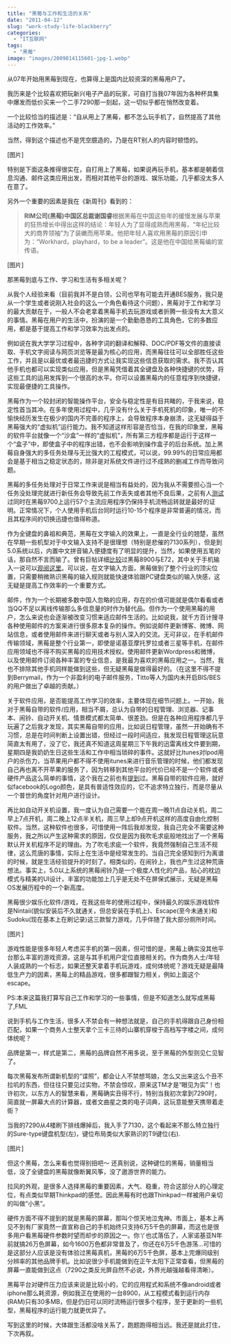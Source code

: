```yaml
---
title: "黑莓与工作和生活的关系"
date: "2011-04-12"
slug: "work-study-life-blackberry"
categories: 
  - "IT互联网"
tags: 
  - "黑莓"
image: "images/2009814115601-jpg-1.webp"
---
```


从07年开始用黑莓到现在，也算得上是国内比较资深的黑莓用户了。

我历来是个比较喜欢把玩新兴电子产品的玩家，可自打当我07年因为各种杯具集中爆发而低价买来一个二手7290那一刻起，这一切似乎都在悄然改变着。

一个比较恰当的描述是：“自从用上了黑莓，都不怎么玩手机了，自然提高了其他活动的工作效率。”

当然，得到这个描述也不是凭空臆造的，乃是在RT别人的内容时顿悟的。 

[图片]

特别是下面这条推得很实在，自打用上了黑莓，如果说再玩手机，基本都是朝着信息沟通、邮件这类应用出发，而相对其他平台的游戏、娱乐功能，几乎都没太多人在意了。

另外一个重要的因素是我在《新周刊》看到的：

> **RIM公司(黑莓)中国区总裁谢国睿**根据黑莓在中国这些年的缓慢发展与苹果的狂热增长中得出这样的结论：年轻人为了显得成熟而用黑莓，“年纪比较大的商界领袖”为了装嫩而用苹果。他把年轻人喜欢用黑莓的原因引申为：“Workhard，playhard，to be a leader”。这是他在中国给黑莓编的宣传语。

[图片]

那黑莓到底与工作、学习和生活有多相关呢？

从我个人经验来看（目前我并不是白领，公司也罕有可能去开通BES服务，我只是从一个学生或者说刚入社会的这么一个角色看待这个问题），黑莓对于工作和学习的最大贡献在于，一般人不会老拿着黑莓手机去玩游戏或者折腾一些没有太大意义的事情。黑莓在用户的生活中，扮演的是一个勤勤恳恳的工具角色，它的多数应用，都是基于提高工作和学习效率为出发点的。

例如说在我大学学习过程中，各种字词的翻译和解释、DOC/PDF等文件的直接读取、手机文字阅读与网页浏览等是最为核心的应用，而黑莓往往可以全部胜任这些工作，并且是以最优或者最迅捷的方式让我实现这些信息获取的需求。我不否认其他手机也都可以实现类似应用，但是黑莓凭借着其全键盘及各种快捷键的优势，将这些工具的运用发挥到一个很高的水平。你可以设置黑莓内的任意程序到快捷键，实现最便捷的工具操作。

黑莓作为一个较封闭的智能操作平台，安全与稳定性是有目共睹的，于我来说，稳定性首当其冲。在多年使用过程中，几乎没有什么关于手机死机的印象，唯一的不愉快经历发生在极少的国内不完善的程序上，会导致程序本身崩溃，这无疑得益于黑莓强大的“虚拟机”运行能力。我不知道这样形容是否恰当，在我的印象里，黑莓的软件平台就像一个“沙盒”一样的“虚拟机”，所有第三方程序都是运行于这样一个“盒子”中，即使盒子中的程序出错，也不会影响到操作盒子的后台系统。加上黑莓自身强大的多任务处理与无比强大的工程模式，可以说，99.99%的日常应用都会是基于相当之稳定状态的，除非是对系统文件进行过不成熟的删减工作而导致问题。

黑莓的多任务处理对于日常工作来说是相当有益处的，因为我从不需要担心当一个任务没处理完就进行新任务会导致先前工作丢失或者其他不良后果，之前有人[测试](http://berrytimes.cn/2010/04/05/multi-task-of-blackberry-9700/)过同时在黑莓9700上运行57个主流应用程序仍保持手机流畅运转就是最好的证明。正常情况下，个人使用手机后台同时运行10-15个程序是非常普遍的情况，而且其程序间的切换迅捷也值得称道。

作为全键盘的鼻祖和典范，黑莓在文字输入的效果上，一直是全行业的翘楚，虽然在早期一些机型对于中文输入支持不是很理想（特别是悲催的7130系列），但是到5.0系统以后，内置中文拼音输入便捷度有了明显的提升，当然，如果使用五笔的话，那自然不言而喻了。曾有巨帖详细[比较](http://bbs.maxpda.com/thread-394426-1-1.html)过黑莓8900与E72，其中关于手机输入一说可以[观阅这里](http://bbs.maxpda.com/redirect.php?goto=findpost&ptid=394426&pid=7268949)。可以说，在文字输入方面，黑莓做到了整个行业的顶尖位置，只需要稍微熟识黑莓的输入规则就能快速体验跟PC键盘类似的输入快感，这无疑是提高工作效率的一个重要方式。

邮件，作为一个长期被多数中国人忽略的应用，存在的价值可能就是偶尔看看或者当QQ不足以离线传输那么多信息量的时作为替代品。但作为一个使用黑莓的用户，怎么来说也会逐渐被改变习惯来适应邮件生活的。比如说我，就千方百计搜寻各种使用邮件的方案来进行很多原本复杂的操作。例如说邮件更新博客、微博、网站信息，或者使用邮件来进行聊天或者与别人深入的交流。无可非议，在手机邮件传输领域，黑莓是整个行业第一，即使是诺基亚摩托罗拉或者三星等手机，在邮件应用领域也不得不购买黑莓的应用技术授权。使用邮件更新Wordpress和微博，以及使用邮件订阅各种丰富的专业信息，是我最为喜欢的黑莓应用之一。当然，我也不排除其他手机同样能做到这些，但无疑黑莓是做得最好的。（在这里不得不提到Berrymail，作为一个非盈利的电子邮件服务，Titto等人为国内未开启BIS/BES的用户做出了卓越的贡献。）

关于软件应用，是否能提高工作学习的效率，主要体现在细节问题上。一开始，我对于黑莓自带的软件/应用，相当不屑，总认为自带的日程管理、浏览器、记事本、闹铃、自动开关机、情景模式都太简单、很差劲。但是在各种应用程序都几乎玩遍了之后我才发现，其实黑莓自带的应用，比如说日程管理，虽然一开始确有不习惯，总是在时间判断上设置出错，但经过一段时间适应，我发现日程管理这玩意简直太有用了，没了它，我还真不知道这周星期三下午我的迅雷离线文件要到期，星期四是我奶奶生日这些生活和工作中相当琐碎的事件。这就好比Itunes对Ipod用户的杀伤力，当苹果用户都不得不使用itunes来进行音乐管理的时候，他们都发现自己再也离不开苹果的服务了，因为转移到其他平台的代价已经不是一个软件或者硬件产品这么简单的事情，这个我在之前也有[提到](http://note.hyruo.com/2011/02/itunes.html)过。黑莓自带的软件应用，就好似facebook的Logo颜色，是具有普适性效应的，它不追求特立独行，而是尽量从一个普世的角度针对用户进行设计。

再比如自动开关机设置，我一度认为自己需要一个能在周一晚11点自动关机，周二早上7点开机，周二晚上12点半关机，周三早上却9点开机这样的高度自由化控制软件。当然，这种软件也很多，可惜使用一阵后我却发现，我自己完全不需要这种服务，我之所以产生这种需求的原因，仅仅是因为我吹毛求疵般地找出了一个黑莓默认开关机程序不足的理由。为了吹毛求疵一个软件，我竟然强制自己生活不规律，这么荒唐的事情，实际上在生活中是经常发生的。当自己完全感知到行为离谱的时候，就是生活经验提升的时刻了。相类似的，在闹铃上，我也产生过这种荒唐想法。事实上，5.0以上系统的黑莓闹铃乃是一个极度人性化的产品，贴心的枕边模式与精美的UI设计，丰富的功能加上几乎是无处不在屏保式展示，无疑是黑莓OS发展历程中的一个新高度。

黑莓很少娱乐化软件/游戏，在我这些年的使用过程中，保持最久的娱乐游戏软件是Nintaii(貌似安装后不久就通关，但总安装在手机上)、Escape(至今未通关)和Sudoku(现在基本上在刷记录)这三款智力游戏，几乎伴随了我大部分厕所时间。

[图片]

游戏性能是很多年轻人考虑买手机的第一因素，但可惜的是，黑莓上确实没其他平台那么丰富的游戏资源，这是与其手机用户定位直接相关的。作为商务人士/年轻人装成熟的一个标志，如果还整天拿着手机玩游戏，成何体统呢？游戏无疑是最降低生产力的因素，黑莓上的精品游戏，很多都跟智力相关，例如上面这个escape。

PS:本来这篇我打算写自己工作和学习的一些事情，但是不知道怎么就写成黑莓了,FML

说到手机与工作生活，很多人不禁会有一种想法就是，自己的手机得跟自己身份相匹配，如果一个商务人士整天拿个三卡三待的山寨机穿梭于高档写字楼之间，成何体统呢？

品牌是第一，样式是第二，黑莓的品牌自然不用多说，至于黑莓的外型则见仁见智了。

每次黑莓发布所谓新机型的“谍照”，都会让人不禁想骂娘，怎么又出来这么个丑不拉叽的东西，但往往只要见过实物，不禁会惊叹，原来这TM才是“眼见为实”！也许初次，以东方人的智慧来看，黑莓确实丑得不行，特别当我初次拿到7290时，简直就一屏幕大点的计算器，或者文曲星之类的电子词典，这玩意能整天携带着走街？

当我的7290从4楼刷下排线爆掉后，我入手了7130，这个看起来不那么特立独行的Sure-type键盘机型(左)，键位布局类似大家熟识的T9键位(右).

[图片]

但这个黑莓，怎么来看也觉得别扭吧～ 还真别说，这种键位的黑莓，销量相当低，没了全键盘的黑莓就像断翼风筝，没了遨游世界的能力。

拉风的外观，是很多人选择黑莓的重要因素，大气、稳重，符合这部分人的心理定位，有点类似早期Thinkpad的感觉。因此黑莓有时也跟Thinkpad一样被用户亲切的叫做“小黑”。

硬件方面不得不提到的就是黑莓的屏幕，那叫个惊天地泣鬼神。市面上，基本上再见不到有厂家竟然一直宣称自己的手机始终只支持6万5千色的屏幕，而这也是很多用户看黑莓硬件参数时望而却步的原因之一。你丫也忒落伍了，人家诺基亚N年前就搞26万色屏幕，如今1600万色都非常普及了，你还在6万5千色游荡...可惜的是这部分人应该是没有体验过黑莓真机，黑莓的6万5千色屏，基本上完爆同级别分辨率的其他品牌手机。比如说很少手机能做到在正午太阳下正常查看，但黑莓的屏幕一直能做到这点（7290之类反光屏自然不必说，外界光越强越看得清晰）。

黑莓平台对硬件压力应该来说是比较小的，它的应用程式和系统不像android或者iphone那么耗资源，例如我正在使用的一台8900，从工程模式看到运行内存(RAM)只有30多MB，但是仍旧可以同时流畅运行很多个程序，至于更新的一些机型，黑莓程序的运行能力就更优异了。

写到这里的时候，大体跟生活都没啥关系了，跑题跑得相当远。我还是就此打住，下次再叙。
